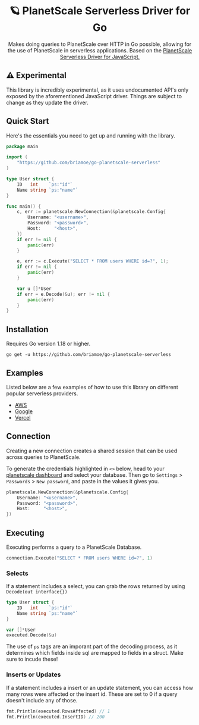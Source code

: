 <div align="center">
  <h1>🪐 PlanetScale Serverless Driver for Go</h1>
  <p>Makes doing queries to PlanetScale over HTTP in Go possible, allowing for the use of PlanetScale in serverless applications. Based on the <a href="https://github.com/planetscale/database-js">PlanetScale Serverless Driver for JavaScript.</a></p>
</div>


## ⚠️ Experimental
This library is incredibly experimental, as it uses undocumented API's only exposed by the aforementioned JavaScript driver. Things are subject to change as they update the driver.

## Quick Start
Here's the essentials you need to get up and running with the library.

```go
package main

import (
	"https://github.com/briamoe/go-planetscale-serverless"
)

type User struct {
	ID   int    `ps:"id"`
	Name string `ps:"name"`
}

func main() {
	c, err := planetscale.NewConnection(&planetscale.Config{
		Username: "<username>",
		Password: "<password>",
		Host:     "<host>",
	})
	if err != nil {
		panic(err)
	}

	e, err := c.Execute("SELECT * FROM users WHERE id=?", 1);
	if err != nil {
		panic(err)
	}

	var u []*User
	if err = e.Decode(&u); err != nil {
		panic(err)
	}
}

```

## Installation
Requires Go version 1.18 or higher.
```
go get -u https://github.com/briamoe/go-planetscale-serverless
```

## Examples
Listed below are a few examples of how to use this library on different popular serverless providers.
- [AWS](https://github.com/briamoe/go-planetscale-serverless/tree/main/examples/aws)
- [Google](https://github.com/briamoe/go-planetscale-serverless/tree/main/examples/google)
- [Vercel](https://github.com/briamoe/go-planetscale-serverless/tree/main/examples/vercel)

## Connection
Creating a new connection creates a shared session that can be used across queries to PlanetScale. 

To generate the credentials highlighted in `<>` below, head to your [planetscale dashboard](https://app.planetscale.com/) and select your database. Then go to `Settings` > `Passwords` > `New password`, and paste in the values it gives you.
```go
planetscale.NewConnection(&planetscale.Config{
	Username: "<username>",
	Password: "<password>",
	Host:     "<host>",
})
```

## Executing
Executing performs a query to a PlanetScale Database.
```go
connection.Execute("SELECT * FROM users WHERE id=?", 1)
```

### Selects
If a statement includes a select, you can grab the rows returned by using `Decode(out interface{})`
```go
type User struct {
	ID   int    `ps:"id"`
	Name string `ps:"name"`
}

var []*User
executed.Decode(&u)
```

The use of `ps` tags are an imporant part of the decoding process, as it determines which fields inside sql are mapped to fields in a struct. Make sure to incude these!

### Inserts or Updates
If a statement includes a insert or an update statement, you can access how many rows were affected or the insert id. These are set to 0 if a query doesn't include any of those.
```go
fmt.Println(executed.RowsAffected) // 1
fmt.Println(executed.InsertID) // 200
```
